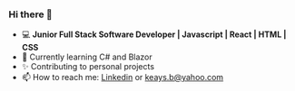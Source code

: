 ### Hi there 👋

* 💻 **Junior Full Stack Software Developer | Javascript | React | HTML | CSS**
* 💫 Currently learning C# and Blazor
* ✨ Contributing to personal projects
* 📫 How to reach me: [Linkedin](https://www.linkedin.com/in/bill-keays/) or keays.b@yahoo.com
<!--
**keaysb/keaysb** is a ✨ _special_ ✨ repository because its `README.md` (this file) appears on your GitHub profile.

Here are some ideas to get you started:

- 🔭 I’m currently working on ...
- 🌱 I’m currently learning ...
- 👯 I’m looking to collaborate on ...
- 🤔 I’m looking for help with ...
- 💬 Ask me about ...
- 📫 How to reach me: ...
- 😄 Pronouns: ...
- ⚡ Fun fact: ...
-->
